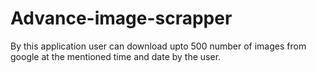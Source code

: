 # Advance-image-scrapper

By this application user can download upto 500 number of images from google at the mentioned time and date by the user.

